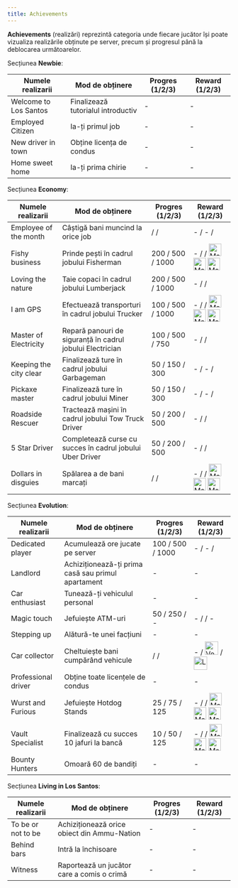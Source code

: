 ```yaml
---
title: Achievements
---
```


**Achievements** (realizări) reprezintă categoria unde fiecare jucător își poate vizualiza realizările obținute pe server, precum și progresul până la deblocarea următoarelor. 

Secțiunea **Newbie**: 

| Numele realizarii | Mod de obținere | Progres (1/2/3) | Reward (1/2/3) |
| --- | --- | --- | ------ |
| Welcome to Los Santos | Finalizează tutorialul introductiv | - | - |
| Employed Citizen | Ia-ți primul job | - | - |
| New driver in town | Obține licența de condus | - | - |
| Home sweet home | Ia-ți prima chirie | - | - |

Secțiunea **Economy**: 

| Numele realizarii | Mod de obținere | Progres (1/2/3) | Reward (1/2/3) |
| --- | --- | --- | ------- |
| Employee of the month | Câștigă bani muncind la orice job | <Dinero :amount='50000' /> / <Dinero :amount='150000' /> / <Dinero :amount='500000' /> | - / - / <gold :amount='200' /> |
| Fishy business | Prinde pești în cadrul jobului Fisherman | 200 / 500 / 1000 | - / <gold :amount='200' /> / <Image src="https://i.imgur.com/FP4qfxS.png" alt="Male / Female Tops Crate" width="28" label="Male / Female Tops Crate" /> <Image src="https://i.imgur.com/MTLwxUA.png" alt="Male / Female Legs Crate" width="28" label="Male / Female Legs Crate" /> <Image src="https://i.imgur.com/iw7O1fV.png" alt="Male / Female Shoes Crate" width="28" label="Male / Female Shoes Crate" /> |
| Loving the nature | Taie copaci în cadrul jobului Lumberjack | 200 / 500 / 1000 | - / <gold :amount='200' /> / <gold :amount='500' /> |
| I am GPS | Efectuează transporturi în cadrul jobului Trucker | 100 / 500 / 1000 | - / <gold :amount='200' /> / <Image src="https://i.imgur.com/FP4qfxS.png" alt="Male / Female Tops Crate" width="28" label="Male / Female Tops Crate" /> <Image src="https://i.imgur.com/MTLwxUA.png" alt="Male / Female Legs Crate" width="28" label="Male / Female Legs Crate" /> <Image src="https://i.imgur.com/iw7O1fV.png" alt="Male / Female Shoes Crate" width="28" label="Male / Female Shoes Crate" /> | 
| Master of Electricity | Repară panouri de siguranță în cadrul jobului Electrician | 100 / 500 / 750 | - / <gold :amount='200' /> / <gold :amount='500' /> |
| Keeping the city clear | Finalizează ture în cadrul jobului Garbageman | 50 / 150 / 300 | - / - / <gold :amount='200' /> |
| Pickaxe master | Finalizează ture în cadrul jobului Miner | 50 / 150 / 300 | - / - / <gold :amount='200' /> |
| Roadside Rescuer | Tractează mașini în cadrul jobului Tow Truck Driver | 50 / 200 / 500 | - / <gold :amount='250' /> / <gold :amount='500' /> |
| 5 Star Driver | Completează curse cu succes în cadrul jobului Uber Driver | 50 / 200 / 500 | - / <gold :amount='250' /> / <gold :amount='500' /> |
| Dollars in disguies | Spălarea a <MarkedMoney :amount="400000" /> de bani marcați  | <MarkedMoney :amount="400000" /> / <MarkedMoney :amount="800000" /> / <MarkedMoney :amount="1600000" /> | - / <gold :amount='500' /> / <Image src="https://i.imgur.com/FP4qfxS.png" alt="Male / Female Tops Crate" width="28" label="Male / Female Tops Crate" /> <Image src="https://i.imgur.com/MTLwxUA.png" alt="Male / Female Legs Crate" width="28" label="Male / Female Legs Crate" /> <Image src="https://i.imgur.com/iw7O1fV.png" alt="Male / Female Shoes Crate" width="28" label="Male / Female Shoes Crate" /> |

Secțiunea **Evolution**: 

| Numele realizarii | Mod de obținere | Progres (1/2/3) | Reward (1/2/3) |
| --- | --- | --- | --- |
| Dedicated player | Acumulează ore jucate pe server | 100 / 500 / 1000 | - / - / <gold :amount='200' /> |
| Landlord | Achiziționează-ți prima casă sau primul apartament | - | - |
| Car enthusiast | Tunează-ți vehiculul personal | - | - |
| Magic touch | Jefuiește ATM-uri | 50 / 250 / - | - / <gold :amount='500' /> / - |
| Stepping up | Alătură-te unei facțiuni | - | - |
| Car collector | Cheltuiește bani cumpărând vehicule | <Dinero :amount='200000' /> / <Dinero :amount='1000000' /> / <Dinero :amount='5000000' /> | - / <Image src="https://i.imgur.com/HDc8Xiu.png" alt="Vehicle Custom Color Ticket" width="30" label="Vehicle Custom Color Ticket" /> / <Image src="https://i.imgur.com/5lCArfs.png" alt="Luxury Vehicle Ticket" width="30" label="Luxury Vehicle Ticket" /> |
| Professional driver | Obține toate licențele de condus | - | - |
| Wurst and Furious | Jefuiește Hotdog Stands | 25 / 75 / 125 | - / <gold :amount='200' /> / <Image src="https://i.imgur.com/FP4qfxS.png" alt="Male / Female Tops Crate" width="28" label="Male / Female Tops Crate" /> <Image src="https://i.imgur.com/MTLwxUA.png" alt="Male / Female Legs Crate" width="28" label="Male / Female Legs Crate" /> <Image src="https://i.imgur.com/iw7O1fV.png" alt="Male / Female Shoes Crate" width="28" label="Male / Female Shoes Crate" /> | 
| Vault Specialist | Finalizează cu succes 10 jafuri la bancă | 10 / 50 / 125 | - / <gold :amount='200' /> / <Image src="https://i.imgur.com/FP4qfxS.png" alt="Male / Female Tops Crate" width="28" label="Male / Female Tops Crate" /> <Image src="https://i.imgur.com/MTLwxUA.png" alt="Male / Female Legs Crate" width="28" label="Male / Female Legs Crate" /> <Image src="https://i.imgur.com/iw7O1fV.png" alt="Male / Female Shoes Crate" width="28" label="Male / Female Shoes Crate" /> |
| Bounty Hunters | Omoară 60 de bandiți | - | - |

Secțiunea **Living in Los Santos**:  

| Numele realizarii | Mod de obținere | Progres (1/2/3) | Reward (1/2/3) |
| --- | --- | --- | --- |
| To be or not to be | Achiziționează orice obiect din Ammu-Nation | - | - |
| Behind bars | Intră la închisoare | - | - |
| Witness | Raportează un jucător care a comis o crimă | - | - |
